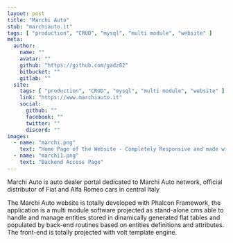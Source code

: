 ```yaml
---
layout: post
title: "Marchi Auto"
stub: "marchiauto.it"
tags: [ "production", "CRUD", "mysql", "multi module", "website" ]
meta:
  author:
    name: ""
    avatar: ""
    github: "https://github.com/gadz82"
    bitbucket: ""
    gitlab: ""
  site:
    tags: [ "production", "CRUD", "mysql", "multi module", "website" ]
    link: "https://www.marchiauto.it"
    social:
      github: ""
      facebook: ""
      twitter: ""
      discord: ""
images:
  - name: "marchi.png"
    text: "Home Page of the Website - Completely Responsive and made with Bootstrap"
  - name: "marchi1.png"
    text: "Backend Access Page"
---
```

Marchi Auto is auto dealer portal dedicated to Marchi Auto network, official distributor of Fiat and Alfa Romeo cars in central Italy
<!--more-->
The Marchi Auto website is totally developed with Phalcon Framework, the application is a multi module software projected as stand-alone cms able to handle and manage entities stored in dinamically generated flat tables and populated by back-end routines based on entities definitions and attributes. The front-end is totally projected with volt template engine.
